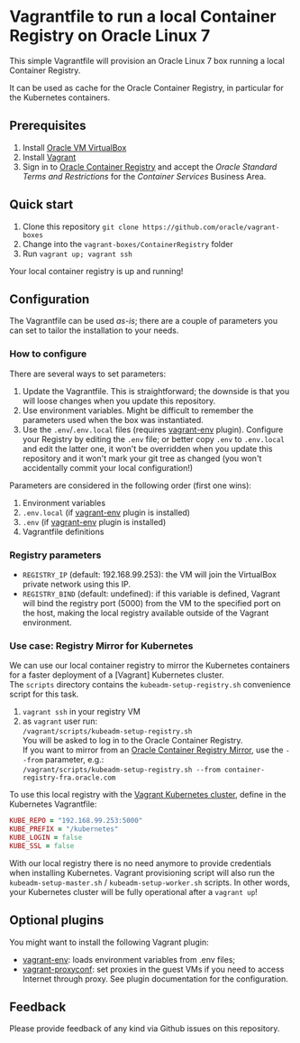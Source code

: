 # Vagrantfile to run a local Container Registry on Oracle Linux 7
This simple Vagrantfile will provision an Oracle Linux 7 box running a local
Container Registry.

It can be used as cache for the Oracle Container Registry, in particular for
the Kubernetes containers.

## Prerequisites
1. Install [Oracle VM VirtualBox](https://www.virtualbox.org/wiki/Downloads)
1. Install [Vagrant](https://vagrantup.com/)
1. Sign in to [Oracle Container Registry](https://container-registry.oracle.com)
and accept the _Oracle Standard Terms and Restrictions_ for the
_Container Services_ Business Area.

## Quick start
1. Clone this repository `git clone https://github.com/oracle/vagrant-boxes`
1. Change into the `vagrant-boxes/ContainerRegistry` folder
1. Run `vagrant up; vagrant ssh`

Your local container registry is up and running!

## Configuration
The Vagrantfile can be used _as-is_; there are a couple of parameters you
can set to tailor the installation to your needs.

### How to configure
There are several ways to set parameters:
1. Update the Vagrantfile. This is straightforward; the downside is that you
will loose changes when you update this repository.
1. Use environment variables. Might be difficult to remember the parameters
used when the box was instantiated.
1. Use the `.env`/`.env.local` files (requires
[vagrant-env](https://github.com/gosuri/vagrant-env) plugin). Configure
your Registry by editing the `.env` file; or better copy `.env` to `.env.local`
and edit the latter one, it won't be overridden when you update this repository
and it won't mark your git tree as changed (you won't accidentally commit your
local configuration!)

Parameters are considered in the following order (first one wins):
1. Environment variables
1. `.env.local` (if [vagrant-env](https://github.com/gosuri/vagrant-env) plugin
is installed)
1. `.env` (if [vagrant-env](https://github.com/gosuri/vagrant-env) plugin
is installed)
1. Vagrantfile definitions

### Registry parameters
- `REGISTRY_IP` (default: 192.168.99.253): the VM will join the VirtualBox
private network using this IP.
- `REGISTRY_BIND` (default: undefined): if this variable is defined, Vagrant
will bind the registry port (5000) from the VM to the specified port on the
host, making the local registry available outside of the Vagrant environment.

### Use case: Registry Mirror for Kubernetes
We can use our local container registry to mirror the Kubernetes containers
for a faster deployment of a [Vagrant] Kubernetes cluster.  
The `scripts` directory contains the `kubeadm-setup-registry.sh` convenience
script for this task.

1. `vagrant ssh` in your registry VM
1. as `vagrant` user run:  
`/vagrant/scripts/kubeadm-setup-registry.sh`  
You will be asked to log in to the Oracle Container Registry.  
If you want to mirror from an [Oracle Container Registry Mirror](https://docs.oracle.com/cd/E52668_01/E88884/html/requirements-registry-mirror.html), use the `--from` parameter, e.g.:  
`/vagrant/scripts/kubeadm-setup-registry.sh --from container-registry-fra.oracle.com`

To use this local registry with the [Vagrant Kubernetes cluster](../Kubernetes),
define in the Kubernetes Vagrantfile:

```ruby
KUBE_REPO = "192.168.99.253:5000"
KUBE_PREFIX = "/kubernetes"
KUBE_LOGIN = false
KUBE_SSL = false
```

With our local registry there is no need anymore to provide
credentials when installing Kubernetes.
Vagrant provisioning script will also run the `kubeadm-setup-master.sh` /
`kubeadm-setup-worker.sh` scripts. In other words, your Kubernetes
cluster will be fully operational after a `vagrant up`!

## Optional plugins
You might want to install the following Vagrant plugin:
- [vagrant-env](https://github.com/gosuri/vagrant-env): loads environment
variables from .env files;
- [vagrant-proxyconf](https://github.com/tmatilai/vagrant-proxyconf): set
proxies in the guest VMs if you need to access Internet through proxy. See
plugin documentation for the configuration.

## Feedback
Please provide feedback of any kind via Github issues on this repository.
